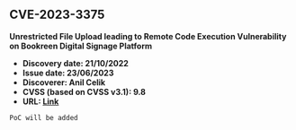 ## CVE-2023-3375

**Unrestricted File Upload leading to Remote Code Execution Vulnerability on Bookreen Digital Signage Platform**

- **Discovery date: 21/10/2022**
- **Issue date: 23/06/2023**
- **Discoverer: Anil Celik**
- **CVSS (based on CVSS v3.1): 9.8**
- **URL: [Link](https://cve.mitre.org/cgi-bin/cvename.cgi?name=CVE-2023-3375)**

```
PoC will be added
```
